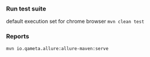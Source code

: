 ### Run test suite
default execution set for chrome browser
`mvn clean test`

### Reports
`mvn io.qameta.allure:allure-maven:serve`
